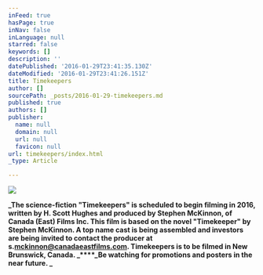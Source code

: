 ```yaml
---
inFeed: true
hasPage: true
inNav: false
inLanguage: null
starred: false
keywords: []
description: ''
datePublished: '2016-01-29T23:41:35.130Z'
dateModified: '2016-01-29T23:41:26.151Z'
title: Timekeepers
author: []
sourcePath: _posts/2016-01-29-timekeepers.md
published: true
authors: []
publisher:
  name: null
  domain: null
  url: null
  favicon: null
url: timekeepers/index.html
_type: Article

---
```

![](https://the-grid-user-content.s3-us-west-2.amazonaws.com/022c2f43-9b9d-4637-9db9-99b6579d1ab6.jpg)

**_The science-fiction "Timekeepers" is scheduled to begin filming in 2016, written  by H. Scott Hughes and produced by Stephen McKinnon, of Canada (East) Films Inc.   This film is based on the  novel "Timekeeper" by Stephen McKinnon.  A top name cast is being assembled and investors are being invited to contact the producer at s.[mckinnon@canadaeastfilms.com][0].  Timekeepers is to be filmed in New Brunswick, Canada. _****_Be watching for promotions and posters in the near future.  _**

[0]: mailto:s.mckinnon@canadaeastfilms.com